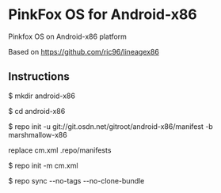 # PinkFox OS for Android-x86
Pinkfox OS on Android-x86 platform

Based on https://github.com/ric96/lineagex86 

## Instructions

$ mkdir android-x86

$ cd android-x86

$ repo init -u git://git.osdn.net/gitroot/android-x86/manifest -b marshmallow-x86

replace cm.xml .repo/manifests

$ repo init -m cm.xml

$ repo sync --no-tags --no-clone-bundle